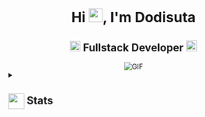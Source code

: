<h1 align="center">Hi <img src="https://github.com/sutaaa0/sutaaa0/blob/main/icons/Hi.gif" width="28px"/>, I'm Dodisuta</h1>
<h2 align="center">
  <img src="https://komarev.com/ghpvc/?username=sutaaa0&color=dc143c&style=for-the-badge" alt="Profile Views" style="height:21px;">
  Fullstack Developer
  <a href="https://dodisuta-me.vercel.app/">
    <img src="https://img.shields.io/badge/Portfolio-543DE0?style=for-the-badge&logo=About.me&logoColor=white" alt="Portfolio" style="height:22px;">
  </a>
</h2>
<div align="center">
 <img alt="GIF" src="https://media4.giphy.com/media/11KzOet1ElBDz2/giphy.gif?cid=6c09b952ufa3xxbbm0mpuadm2zaik3wjp4m9luz2ly0lyz8d&ep=v1_internal_gif_by_id&rid=giphy.gif&ct=g" />
</div>


<details>
  <summary><h2> <img align="center" src="https://github.com/sutaaa0/sutaaa0/blob/main/icons/stats.gif" width="32"/> Stats</h2></summary>
  <div align="center">
    ![](https://github-readme-stats.vercel.app/api?username=sutaaa0&theme=tokyonight&hide_border=false&include_all_commits=true&count_private=false)<br/>
    ![](https://github-readme-streak-stats.herokuapp.com/?user=sutaaa0&theme=tokyonight&hide_border=false)<br/>
    ![](https://github-readme-stats.vercel.app/api/top-langs/?username=sutaaa0&theme=tokyonight&hide_border=false&include_all_commits=true&count_private=false&layout=compact)<br/>
    ![](https://github-readme-activity-graph.vercel.app/graph?username=sutaaa0&theme=tokyo-night)
  </div>
</details>
